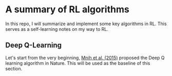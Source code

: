 # A summary of RL algorithms
In this repo, I will summarize and implement some key algorithms in RL. This serves as a self-learning notes on my way to RL.

## Deep Q-Learning
Let's start from the very beginning, [Mnih et al. (2015)](https://storage.googleapis.com/deepmind-data/assets/papers/DeepMindNature14236Paper.pdf) proposed the Deep Q learning algorithm in Nature. This will be used as the baseline of this section.
